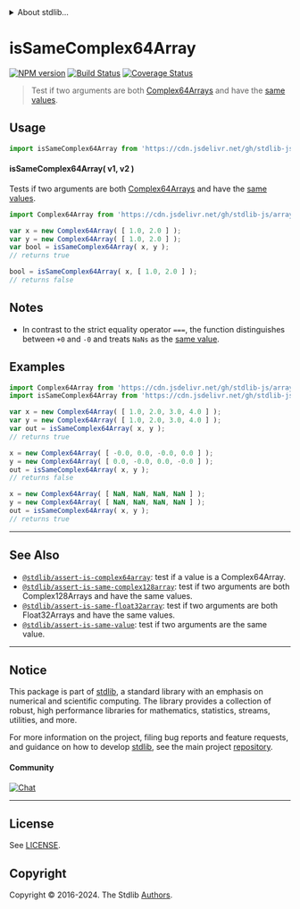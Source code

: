 <!--

@license Apache-2.0

Copyright (c) 2024 The Stdlib Authors.

Licensed under the Apache License, Version 2.0 (the "License");
you may not use this file except in compliance with the License.
You may obtain a copy of the License at

   http://www.apache.org/licenses/LICENSE-2.0

Unless required by applicable law or agreed to in writing, software
distributed under the License is distributed on an "AS IS" BASIS,
WITHOUT WARRANTIES OR CONDITIONS OF ANY KIND, either express or implied.
See the License for the specific language governing permissions and
limitations under the License.

-->


<details>
  <summary>
    About stdlib...
  </summary>
  <p>We believe in a future in which the web is a preferred environment for numerical computation. To help realize this future, we've built stdlib. stdlib is a standard library, with an emphasis on numerical and scientific computation, written in JavaScript (and C) for execution in browsers and in Node.js.</p>
  <p>The library is fully decomposable, being architected in such a way that you can swap out and mix and match APIs and functionality to cater to your exact preferences and use cases.</p>
  <p>When you use stdlib, you can be absolutely certain that you are using the most thorough, rigorous, well-written, studied, documented, tested, measured, and high-quality code out there.</p>
  <p>To join us in bringing numerical computing to the web, get started by checking us out on <a href="https://github.com/stdlib-js/stdlib">GitHub</a>, and please consider <a href="https://opencollective.com/stdlib">financially supporting stdlib</a>. We greatly appreciate your continued support!</p>
</details>

# isSameComplex64Array

[![NPM version][npm-image]][npm-url] [![Build Status][test-image]][test-url] [![Coverage Status][coverage-image]][coverage-url] <!-- [![dependencies][dependencies-image]][dependencies-url] -->

> Test if two arguments are both [Complex64Arrays][@stdlib/array/complex64] and have the [same values][@stdlib/assert/is-same-value].



<section class="usage">

## Usage

```javascript
import isSameComplex64Array from 'https://cdn.jsdelivr.net/gh/stdlib-js/assert-is-same-complex64array@deno/mod.js';
```

#### isSameComplex64Array( v1, v2 )

Tests if two arguments are both [Complex64Arrays][@stdlib/array/complex64] and have the [same values][@stdlib/assert/is-same-value].

```javascript
import Complex64Array from 'https://cdn.jsdelivr.net/gh/stdlib-js/array-complex64@deno/mod.js';

var x = new Complex64Array( [ 1.0, 2.0 ] );
var y = new Complex64Array( [ 1.0, 2.0 ] );
var bool = isSameComplex64Array( x, y );
// returns true

bool = isSameComplex64Array( x, [ 1.0, 2.0 ] );
// returns false
```

</section>

<!-- /.usage -->

<section class="notes">

## Notes

-   In contrast to the strict equality operator `===`, the function distinguishes between `+0` and `-0` and treats `NaNs` as the [same value][@stdlib/assert/is-same-value].

</section>

<!-- /.notes -->

<section class="examples">

## Examples

<!-- eslint no-undef: "error" -->

```javascript
import Complex64Array from 'https://cdn.jsdelivr.net/gh/stdlib-js/array-complex64@deno/mod.js';
import isSameComplex64Array from 'https://cdn.jsdelivr.net/gh/stdlib-js/assert-is-same-complex64array@deno/mod.js';

var x = new Complex64Array( [ 1.0, 2.0, 3.0, 4.0 ] );
var y = new Complex64Array( [ 1.0, 2.0, 3.0, 4.0 ] );
var out = isSameComplex64Array( x, y );
// returns true

x = new Complex64Array( [ -0.0, 0.0, -0.0, 0.0 ] );
y = new Complex64Array( [ 0.0, -0.0, 0.0, -0.0 ] );
out = isSameComplex64Array( x, y );
// returns false

x = new Complex64Array( [ NaN, NaN, NaN, NaN ] );
y = new Complex64Array( [ NaN, NaN, NaN, NaN ] );
out = isSameComplex64Array( x, y );
// returns true
```

</section>

<!-- /.examples -->

<!-- Section for related `stdlib` packages. Do not manually edit this section, as it is automatically populated. -->

<section class="related">

* * *

## See Also

-   <span class="package-name">[`@stdlib/assert-is-complex64array`][@stdlib/assert/is-complex64array]</span><span class="delimiter">: </span><span class="description">test if a value is a Complex64Array.</span>
-   <span class="package-name">[`@stdlib/assert-is-same-complex128array`][@stdlib/assert/is-same-complex128array]</span><span class="delimiter">: </span><span class="description">test if two arguments are both Complex128Arrays and have the same values.</span>
-   <span class="package-name">[`@stdlib/assert-is-same-float32array`][@stdlib/assert/is-same-float32array]</span><span class="delimiter">: </span><span class="description">test if two arguments are both Float32Arrays and have the same values.</span>
-   <span class="package-name">[`@stdlib/assert-is-same-value`][@stdlib/assert/is-same-value]</span><span class="delimiter">: </span><span class="description">test if two arguments are the same value.</span>

</section>

<!-- /.related -->

<!-- Section for all links. Make sure to keep an empty line after the `section` element and another before the `/section` close. -->


<section class="main-repo" >

* * *

## Notice

This package is part of [stdlib][stdlib], a standard library with an emphasis on numerical and scientific computing. The library provides a collection of robust, high performance libraries for mathematics, statistics, streams, utilities, and more.

For more information on the project, filing bug reports and feature requests, and guidance on how to develop [stdlib][stdlib], see the main project [repository][stdlib].

#### Community

[![Chat][chat-image]][chat-url]

---

## License

See [LICENSE][stdlib-license].


## Copyright

Copyright &copy; 2016-2024. The Stdlib [Authors][stdlib-authors].

</section>

<!-- /.stdlib -->

<!-- Section for all links. Make sure to keep an empty line after the `section` element and another before the `/section` close. -->

<section class="links">

[npm-image]: http://img.shields.io/npm/v/@stdlib/assert-is-same-complex64array.svg
[npm-url]: https://npmjs.org/package/@stdlib/assert-is-same-complex64array

[test-image]: https://github.com/stdlib-js/assert-is-same-complex64array/actions/workflows/test.yml/badge.svg?branch=v0.2.0
[test-url]: https://github.com/stdlib-js/assert-is-same-complex64array/actions/workflows/test.yml?query=branch:v0.2.0

[coverage-image]: https://img.shields.io/codecov/c/github/stdlib-js/assert-is-same-complex64array/main.svg
[coverage-url]: https://codecov.io/github/stdlib-js/assert-is-same-complex64array?branch=main

<!--

[dependencies-image]: https://img.shields.io/david/stdlib-js/assert-is-same-complex64array.svg
[dependencies-url]: https://david-dm.org/stdlib-js/assert-is-same-complex64array/main

-->

[chat-image]: https://img.shields.io/gitter/room/stdlib-js/stdlib.svg
[chat-url]: https://app.gitter.im/#/room/#stdlib-js_stdlib:gitter.im

[stdlib]: https://github.com/stdlib-js/stdlib

[stdlib-authors]: https://github.com/stdlib-js/stdlib/graphs/contributors

[umd]: https://github.com/umdjs/umd
[es-module]: https://developer.mozilla.org/en-US/docs/Web/JavaScript/Guide/Modules

[deno-url]: https://github.com/stdlib-js/assert-is-same-complex64array/tree/deno
[deno-readme]: https://github.com/stdlib-js/assert-is-same-complex64array/blob/deno/README.md
[umd-url]: https://github.com/stdlib-js/assert-is-same-complex64array/tree/umd
[umd-readme]: https://github.com/stdlib-js/assert-is-same-complex64array/blob/umd/README.md
[esm-url]: https://github.com/stdlib-js/assert-is-same-complex64array/tree/esm
[esm-readme]: https://github.com/stdlib-js/assert-is-same-complex64array/blob/esm/README.md
[branches-url]: https://github.com/stdlib-js/assert-is-same-complex64array/blob/main/branches.md

[stdlib-license]: https://raw.githubusercontent.com/stdlib-js/assert-is-same-complex64array/main/LICENSE

[@stdlib/array/complex64]: https://github.com/stdlib-js/array-complex64/tree/deno

[@stdlib/assert/is-same-value]: https://github.com/stdlib-js/assert-is-same-value/tree/deno

<!-- <related-links> -->

[@stdlib/assert/is-complex64array]: https://github.com/stdlib-js/assert-is-complex64array/tree/deno

[@stdlib/assert/is-same-complex128array]: https://github.com/stdlib-js/assert-is-same-complex128array/tree/deno

[@stdlib/assert/is-same-float32array]: https://github.com/stdlib-js/assert-is-same-float32array/tree/deno

<!-- </related-links> -->

</section>

<!-- /.links -->
